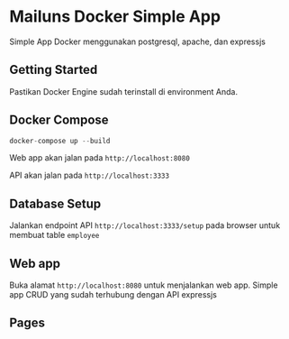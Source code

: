 
# Mailuns Docker Simple App

Simple App Docker menggunakan postgresql, apache, dan expressjs



## Getting Started
Pastikan Docker Engine sudah terinstall di environment Anda.
## Docker Compose

```php
docker-compose up --build
```

Web app akan jalan pada `http://localhost:8080`

API akan jalan pada `http://localhost:3333`

## Database Setup

Jalankan endpoint API `http://localhost:3333/setup` pada browser untuk membuat table `employee`

## Web app

Buka alamat `http://localhost:8080` untuk menjalankan web app. Simple app CRUD yang sudah terhubung dengan API expressjs

## Pages


